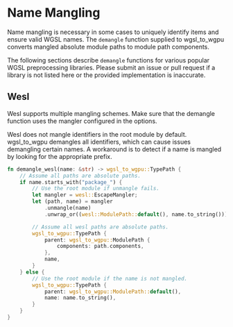 # Name Mangling
Name mangling is necessary in some cases to uniquely identify items and ensure valid WGSL names. The `demangle` function supplied to wgsl_to_wgpu converts mangled absolute module paths to module path components.

The following sections describe `demangle` functions for various popular WGSL preprocessing libraries. Please submit an issue or pull request if a library is not listed here or the provided implementation is inaccurate.

## Wesl
Wesl supports multiple mangling schemes. Make sure that the demangle function uses the mangler configured in the options.

Wesl does not mangle identifiers in the root module by default. wgsl_to_wgpu demangles all identifiers, which can cause issues demangling certain names. A workaround is to detect if a name is mangled by looking for the appropriate prefix.

```rust
fn demangle_wesl(name: &str) -> wgsl_to_wgpu::TypePath {
    // Assume all paths are absolute paths.
    if name.starts_with("package_") {
        // Use the root module if unmangle fails.
        let mangler = wesl::EscapeMangler;
        let (path, name) = mangler
            .unmangle(name)
            .unwrap_or((wesl::ModulePath::default(), name.to_string()));

        // Assume all wesl paths are absolute paths.
        wgsl_to_wgpu::TypePath {
            parent: wgsl_to_wgpu::ModulePath {
                components: path.components,
            },
            name,
        }
    } else {
        // Use the root module if the name is not mangled.
        wgsl_to_wgpu::TypePath {
            parent: wgsl_to_wgpu::ModulePath::default(),
            name: name.to_string(),
        }
    }
}
```